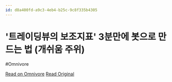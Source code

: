 ```yaml
---
id: d8a400fd-a9c3-4eb4-b25c-9c8f335b4305
---
```


# '트레이딩뷰의 보조지표' 3분만에 봇으로 만드는 법 (개쉬움 주위)
#Omnivore

[Read on Omnivore](https://omnivore.app/me/https-youtube-com-watch-v-ry-cuy-3-uh-bpw-1917d4c3454)
[Read Original](https://youtube.com/watch?v=RyCUY3uhBpw)

